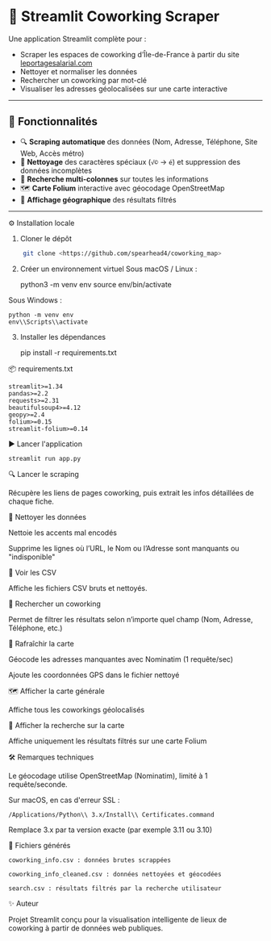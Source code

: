 # 🏢 Streamlit Coworking Scraper

Une application Streamlit complète pour :
- Scraper les espaces de coworking d’Île-de-France à partir du site [leportagesalarial.com](https://www.leportagesalarial.com/coworking/)
- Nettoyer et normaliser les données
- Rechercher un coworking par mot-clé
- Visualiser les adresses géolocalisées sur une carte interactive

---

## 🚀 Fonctionnalités

- 🔍 **Scraping automatique** des données (Nom, Adresse, Téléphone, Site Web, Accès métro)
- 🧹 **Nettoyage** des caractères spéciaux (`√©` → `é`) et suppression des données incomplètes
- 🔎 **Recherche multi-colonnes** sur toutes les informations
- 🗺️ **Carte Folium** interactive avec géocodage OpenStreetMap
- 📍 **Affichage géographique** des résultats filtrés

---

⚙️ Installation locale

1. Cloner le dépôt
```bash
    git clone <https://github.com/spearhead4/coworking_map>
```
2. Créer un environnement virtuel
Sous macOS / Linux :

    python3 -m venv env
    source env/bin/activate

Sous Windows :

    python -m venv env
    env\\Scripts\\activate

3. Installer les dépendances

    pip install -r requirements.txt

📦 requirements.txt

    streamlit>=1.34
    pandas>=2.2
    requests>=2.31
    beautifulsoup4>=4.12
    geopy>=2.4
    folium>=0.15
    streamlit-folium>=0.14

▶️ Lancer l'application

    streamlit run app.py

🔍 Lancer le scraping

Récupère les liens de pages coworking, puis extrait les infos détaillées de chaque fiche.

🧹 Nettoyer les données

Nettoie les accents mal encodés

Supprime les lignes où l’URL, le Nom ou l’Adresse sont manquants ou "indisponible"

📄 Voir les CSV

Affiche les fichiers CSV bruts et nettoyés.

🔎 Rechercher un coworking

Permet de filtrer les résultats selon n’importe quel champ (Nom, Adresse, Téléphone, etc.)

🔄 Rafraîchir la carte

Géocode les adresses manquantes avec Nominatim (1 requête/sec)

Ajoute les coordonnées GPS dans le fichier nettoyé

🗺️ Afficher la carte générale

Affiche tous les coworkings géolocalisés

📍 Afficher la recherche sur la carte

Affiche uniquement les résultats filtrés sur une carte Folium

🛠 Remarques techniques

Le géocodage utilise OpenStreetMap (Nominatim), limité à 1 requête/seconde.

Sur macOS, en cas d'erreur SSL :

    /Applications/Python\\ 3.x/Install\\ Certificates.command

Remplace 3.x par ta version exacte (par exemple 3.11 ou 3.10)

📁 Fichiers générés

    coworking_info.csv : données brutes scrappées

    coworking_info_cleaned.csv : données nettoyées et géocodées

    search.csv : résultats filtrés par la recherche utilisateur

✨ Auteur

Projet Streamlit conçu pour la visualisation intelligente de lieux de coworking à partir de données web publiques.